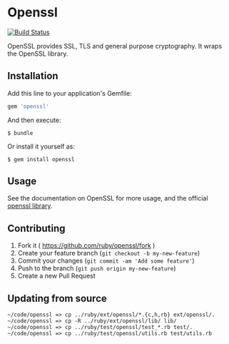 # Openssl

[![Build Status](https://travis-ci.org/ruby/openssl.svg?branch=master)](https://travis-ci.org/ruby/openssl)

OpenSSL provides SSL, TLS and general purpose cryptography.  It wraps the OpenSSL library.

## Installation

Add this line to your application's Gemfile:

```ruby
gem 'openssl'
```

And then execute:

    $ bundle

Or install it yourself as:

    $ gem install openssl

## Usage

See the documentation on OpenSSL for more usage,
and the official [openssl library](http://www.openssl.org/).

## Contributing

1. Fork it ( https://github.com/ruby/openssl/fork )
2. Create your feature branch (`git checkout -b my-new-feature`)
3. Commit your changes (`git commit -am 'Add some feature'`)
4. Push to the branch (`git push origin my-new-feature`)
5. Create a new Pull Request

## Updating from source

```
~/code/openssl => cp ../ruby/ext/openssl/*.{c,h,rb} ext/openssl/.
~/code/openssl => cp -R ../ruby/ext/openssl/lib/ lib/
~/code/openssl => cp ../ruby/test/openssl/test_*.rb test/.
~/code/openssl => cp ../ruby/test/openssl/utils.rb test/utils.rb
```
